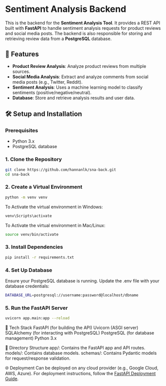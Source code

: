 # Sentiment Analysis Backend

This is the backend for the **Sentiment Analysis Tool**. It provides a REST API built with **FastAPI** to handle sentiment analysis requests for product reviews and social media posts. The backend is also responsible for storing and retrieving review data from a **PostgreSQL** database.

## 🚀 Features

- **Product Review Analysis**: Analyze product reviews from multiple sources.
- **Social Media Analysis**: Extract and analyze comments from social media posts (e.g., Twitter, Reddit).
- **Sentiment Analysis**: Uses a machine learning model to classify sentiments (positive/negative/neutral).
- **Database**: Store and retrieve analysis results and user data.

## 🛠️ Setup and Installation

### Prerequisites

- Python 3.x
- PostgreSQL database

### 1. Clone the Repository

```bash
git clone https://github.com/hannanlk/sna-back.git
cd sna-back
```
### 2. Create a Virtual Environment
```bash
python -m venv venv
```
To Activate the virtual environment in Windows: 
```bash
venv\Scripts\activate
```
To Activate the virtual environment in Mac/Linux: 
```bash
source venv/bin/activate
```
### 3. Install Dependencies
```bash
pip install -r requirements.txt
```
### 4. Set Up Database
Ensure your PostgreSQL database is running. Update the .env file with your database credentials:
```bash
DATABASE_URL=postgresql://username:password@localhost/dbname
```
### 5. Run the FastAPI Server
```bash
uvicorn app.main:app --reload
```
📝 Tech Stack
FastAPI (for building the API)
Uvicorn (ASGI server)
SQLAlchemy (for interacting with PostgreSQL)
PostgreSQL (for database management)
Python 3.x

📂 Directory Structure
app/: Contains the FastAPI app and API routes.
models/: Contains database models.
schemas/: Contains Pydantic models for request/response validation.

🌐 Deployment
Can be deployed on any cloud provider (e.g., Google Cloud, AWS, Azure).
For deployment instructions, follow the [FastAPI Deployment Guide](https://fastapi.tiangolo.com/deployment/).

